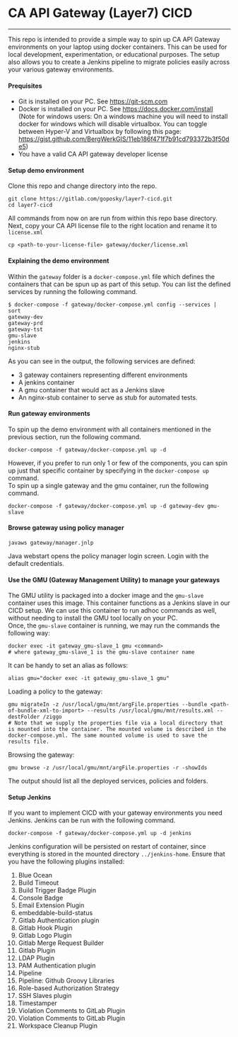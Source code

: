 # CA API Gateway (Layer7) CICD
------------------------------
This repo is intended to provide a simple way to spin up CA API Gateway environments on your laptop using docker containers. This can be used for local development, experimentation, or educational purposes. The setup also allows you to create a Jenkins pipeline to migrate policies easily across your various gateway environments.

#### Prequisites
- Git is installed on your PC. See https://git-scm.com
- Docker is installed on your PC. See https://docs.docker.com/install \
(Note for windows users: On a windows machine you will need to install docker for windows which will disable virtualbox. You can toggle between Hyper-V and Virtualbox by following this page: https://gist.github.com/BergWerkGIS/11eb186f471f7b91cd793372b3f50de5)
- You have a valid CA API gateway developer license

#### Setup demo environment 
Clone this repo and change directory into the repo. 
```
git clone https://gitlab.com/goposky/layer7-cicd.git
cd layer7-cicd
```
All commands from now on are run from within this repo base directory.\
Next, copy your CA API license file to the right location and rename it to `license.xml`
```
cp <path-to-your-license-file> gateway/docker/license.xml
```

#### Explaining the demo environment
Within the `gateway` folder is a `docker-compose.yml` file which defines the containers that can be spun up as part of this setup. You can list the defined services by running the following command.
```
$ docker-compose -f gateway/docker-compose.yml config --services | sort
gateway-dev
gateway-prd
gateway-tst
gmu-slave
jenkins
nginx-stub
```
As you can see in the output, the following services are defined:
- 3 gateway containers representing different environments
- A jenkins container
- A gmu container that would act as a Jenkins slave
- An nginx-stub container to serve as stub for automated tests.

#### Run gateway environments
To spin up the demo environment with all containers mentioned in the previous section, run the following command.
```
docker-compose -f gateway/docker-compose.yml up -d
```
However, if you prefer to run only 1 or few of the components, you can spin up just that specific container by specifying in the `docker-compose up` command.\
To spin up a single gateway and the gmu container, run the following command.
```
docker-compose -f gateway/docker-compose.yml up -d gateway-dev gmu-slave
```
#### Browse gateway using policy manager
```
javaws gateway/manager.jnlp
```
Java webstart opens the policy manager login screen. Login with the default credentials.

#### Use the GMU (Gateway Management Utility) to manage your gateways
The GMU utility is packaged into a docker image and the `gmu-slave` container uses this image. This container functions as a Jenkins slave in our CICD setup. We can use this container to run adhoc commands as well, without needing to install the GMU tool locally on your PC.\
Once, the `gmu-slave` container is running, we may run the commands the following way:
```
docker exec -it gateway_gmu-slave_1 gmu <command>
# where gateway_gmu-slave_1 is the gmu-slave container name
```
It can be handy to set an alias as follows:
```
alias gmu="docker exec -it gateway_gmu-slave_1 gmu"
```
Loading a policy to the gateway:
```
gmu migrateIn -z /usr/local/gmu/mnt/argFile.properties --bundle <path-of-bundle-xml-to-import> --results /usr/local/gmu/mnt/results.xml --destFolder /ziggo
# Note that we supply the properties file via a local directory that is mounted into the container. The mounted volume is described in the docker-compose.yml. The same mounted volume is used to save the results file.
```
Browsing the gateway:
```
gmu browse -z /usr/local/gmu/mnt/argFile.properties -r -showIds
```
The output should list all the deployed services, policies and folders.

#### Setup Jenkins
If you want to implement CICD with your gateway environments you need Jenkins. Jenkins can be run with the following command. 
```
docker-compose -f gateway/docker-compose.yml up -d jenkins
```
Jenkins configuration will be persisted on restart of container, since everything is stored in the mounted directory `../jenkins-home`. Ensure that you have the following plugins installed:
1. Blue Ocean 
2. Build Timeout 
3. Build Trigger Badge Plugin 
4. Console Badge 
5. Email Extension Plugin 
6. embeddable-build-status 
7. Gitlab Authentication plugin 
8. Gitlab Hook Plugin 
9. Gitlab Logo Plugin 
10. Gitlab Merge Request Builder 
11. Gitlab Plugin 
12. LDAP Plugin 
13. PAM Authentication plugin 
14. Pipeline 
15. Pipeline: Github Groovy Libraries 
16. Role-based Authorization Strategy 
17. SSH Slaves plugin 
18. Timestamper 
19. Violation Comments to GitLab Plugin 
20. Violation Comments to GitLab Plugin 
21. Workspace Cleanup Plugin

